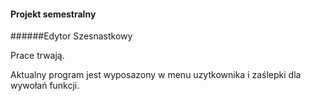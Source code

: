 #### Projekt semestralny

######Edytor Szesnastkowy

Prace trwają.

Aktualny program jest wyposazony w menu uzytkownika i zaślepki dla wywołań funkcji.
